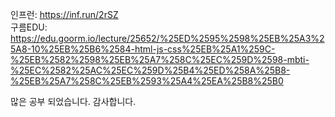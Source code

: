 인프런: https://inf.run/2rSZ  
구름EDU: https://edu.goorm.io/lecture/25652/%25ED%2595%2598%25EB%25A3%25A8-10%25EB%25B6%2584-html-js-css%25EB%25A1%259C-%25EB%2582%2598%25EB%25A7%258C%25EC%259D%2598-mbti-%25EC%2582%25AC%25EC%259D%25B4%25ED%258A%25B8-%25EB%25A7%258C%25EB%2593%25A4%25EA%25B8%25B0

많은 공부 되었습니다. 감사합니다.
